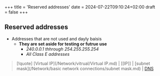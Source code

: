 +++
title = 'Reserved addresses'
date = 2024-07-22T09:10:24+02:00
draft = false
+++

## Reserved addresses
- Addresses that are not used and dayly baisis 
	- **They are set aside for testing or futrue use**
		- *240.0.0.1 thhrough 254.255.255.254*
		- *All Class E addresses*

>[!quote] [Virtual IP](/Network/vitrual/Virtual IP.md) | [[IP]] | [subnet mask](/Network/basic network connections/subnet mask.md) | [DNS](/Network/Phisicall/DNS.md)
